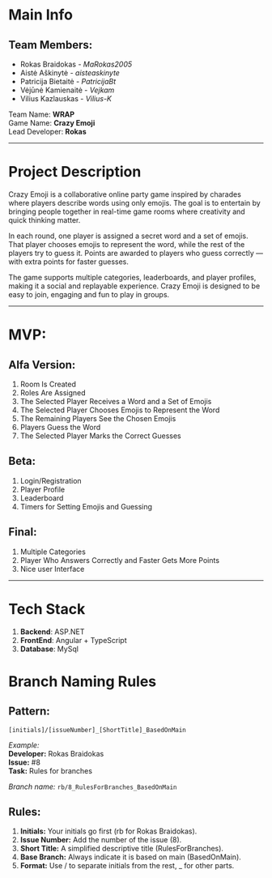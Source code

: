 # Main Info

## Team Members:

- Rokas Braidokas - _MaRokas2005_
- Aistė Aškinytė - _aisteaskinyte_
- Patricija Bietaitė - _PatricijaBt_
- Vėjūnė Kamienaitė - _Vejkam_
- Vilius Kazlauskas - _Vilius-K_

Team Name: **WRAP** \
Game Name: **Crazy Emoji** \
Lead Developer: **Rokas**

---

# Project Description

Crazy Emoji is a collaborative online party game inspired by charades where players describe words using only emojis. The goal is to entertain by bringing people together in real-time game rooms where creativity and quick thinking matter.

In each round, one player is assigned a secret word and a set of emojis. That player chooses emojis to represent the word, while the rest of the players try to guess it. Points are awarded to players who guess correctly — with extra points for faster guesses.

The game supports multiple categories, leaderboards, and player profiles, making it a social and replayable experience. Crazy Emoji is designed to be easy to join, engaging and fun to play in groups.

---

# MVP:

## Alfa Version:

1. Room Is Created
2. Roles Are Assigned
3. The Selected Player Receives a Word and a Set of Emojis
4. The Selected Player Chooses Emojis to Represent the Word
5. The Remaining Players See the Chosen Emojis
6. Players Guess the Word
7. The Selected Player Marks the Correct Guesses

## Beta:

1. Login/Registration
2. Player Profile
3. Leaderboard
4. Timers for Setting Emojis and Guessing

## Final:

1. Multiple Categories
2. Player Who Answers Correctly and Faster Gets More Points
3. Nice user Interface

---

# Tech Stack

1. **Backend**: ASP.NET
2. **FrontEnd**: Angular + TypeScript
3. **Database**: MySql


# Branch Naming Rules

## Pattern:

`[initials]/[issueNumber]_[ShortTitle]_BasedOnMain`

*Example:*<br>
**Developer:** Rokas Braidokas<br>
**Issue:** #8<br>
**Task:** Rules for branches

*Branch name:*
`rb/8_RulesForBranches_BasedOnMain`

## Rules:

1. **Initials:** Your initials go first (rb for Rokas Braidokas).
2. **Issue Number:** Add the number of the issue (8).
3. **Short Title:** A simplified descriptive title (RulesForBranches).
4. **Base Branch:** Always indicate it is based on main (BasedOnMain).
5. **Format:** Use / to separate initials from the rest, _ for other parts.
